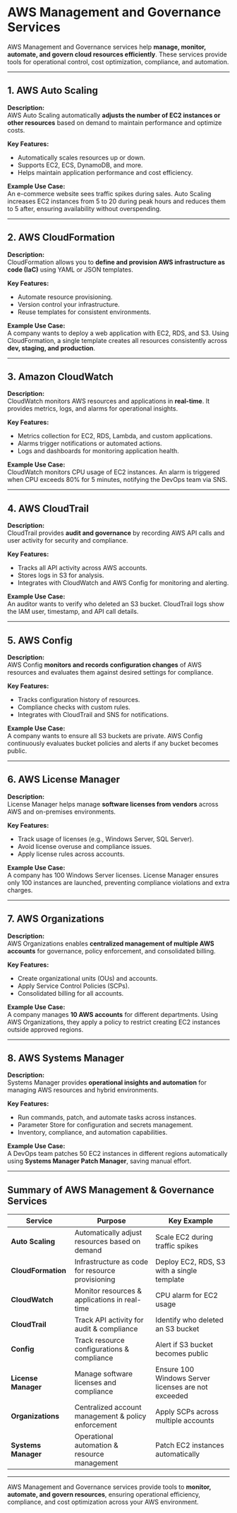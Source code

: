# AWS Management and Governance Services

AWS Management and Governance services help **manage, monitor, automate, and govern cloud resources efficiently**. These services provide tools for operational control, cost optimization, compliance, and automation.

---

## 1. AWS Auto Scaling

**Description:**  
AWS Auto Scaling automatically **adjusts the number of EC2 instances or other resources** based on demand to maintain performance and optimize costs.

**Key Features:**
- Automatically scales resources up or down.
- Supports EC2, ECS, DynamoDB, and more.
- Helps maintain application performance and cost efficiency.

**Example Use Case:**  
An e-commerce website sees traffic spikes during sales. Auto Scaling increases EC2 instances from 5 to 20 during peak hours and reduces them to 5 after, ensuring availability without overspending.

---

## 2. AWS CloudFormation

**Description:**  
CloudFormation allows you to **define and provision AWS infrastructure as code (IaC)** using YAML or JSON templates.

**Key Features:**
- Automate resource provisioning.
- Version control your infrastructure.
- Reuse templates for consistent environments.

**Example Use Case:**  
A company wants to deploy a web application with EC2, RDS, and S3. Using CloudFormation, a single template creates all resources consistently across **dev, staging, and production**.

---

## 3. Amazon CloudWatch

**Description:**  
CloudWatch monitors AWS resources and applications in **real-time**. It provides metrics, logs, and alarms for operational insights.

**Key Features:**
- Metrics collection for EC2, RDS, Lambda, and custom applications.
- Alarms trigger notifications or automated actions.
- Logs and dashboards for monitoring application health.

**Example Use Case:**  
CloudWatch monitors CPU usage of EC2 instances. An alarm is triggered when CPU exceeds 80% for 5 minutes, notifying the DevOps team via SNS.

---

## 4. AWS CloudTrail

**Description:**  
CloudTrail provides **audit and governance** by recording AWS API calls and user activity for security and compliance.

**Key Features:**
- Tracks all API activity across AWS accounts.
- Stores logs in S3 for analysis.
- Integrates with CloudWatch and AWS Config for monitoring and alerting.

**Example Use Case:**  
An auditor wants to verify who deleted an S3 bucket. CloudTrail logs show the IAM user, timestamp, and API call details.

---

## 5. AWS Config

**Description:**  
AWS Config **monitors and records configuration changes** of AWS resources and evaluates them against desired settings for compliance.

**Key Features:**
- Tracks configuration history of resources.
- Compliance checks with custom rules.
- Integrates with CloudTrail and SNS for notifications.

**Example Use Case:**  
A company wants to ensure all S3 buckets are private. AWS Config continuously evaluates bucket policies and alerts if any bucket becomes public.

---

## 6. AWS License Manager

**Description:**  
License Manager helps manage **software licenses from vendors** across AWS and on-premises environments.

**Key Features:**
- Track usage of licenses (e.g., Windows Server, SQL Server).
- Avoid license overuse and compliance issues.
- Apply license rules across accounts.

**Example Use Case:**  
A company has 100 Windows Server licenses. License Manager ensures only 100 instances are launched, preventing compliance violations and extra charges.

---

## 7. AWS Organizations

**Description:**  
AWS Organizations enables **centralized management of multiple AWS accounts** for governance, policy enforcement, and consolidated billing.

**Key Features:**
- Create organizational units (OUs) and accounts.
- Apply Service Control Policies (SCPs).
- Consolidated billing for all accounts.

**Example Use Case:**  
A company manages **10 AWS accounts** for different departments. Using AWS Organizations, they apply a policy to restrict creating EC2 instances outside approved regions.

---

## 8. AWS Systems Manager

**Description:**  
Systems Manager provides **operational insights and automation** for managing AWS resources and hybrid environments.

**Key Features:**
- Run commands, patch, and automate tasks across instances.
- Parameter Store for configuration and secrets management.
- Inventory, compliance, and automation capabilities.

**Example Use Case:**  
A DevOps team patches 50 EC2 instances in different regions automatically using **Systems Manager Patch Manager**, saving manual effort.

---

## Summary of AWS Management & Governance Services

| Service                | Purpose                                                | Key Example                                         |
|------------------------|--------------------------------------------------------|----------------------------------------------------|
| **Auto Scaling**        | Automatically adjust resources based on demand       | Scale EC2 during traffic spikes                    |
| **CloudFormation**      | Infrastructure as code for resource provisioning     | Deploy EC2, RDS, S3 with a single template        |
| **CloudWatch**          | Monitor resources & applications in real-time        | CPU alarm for EC2 usage                            |
| **CloudTrail**          | Track API activity for audit & compliance            | Identify who deleted an S3 bucket                 |
| **Config**              | Track resource configurations & compliance           | Alert if S3 bucket becomes public                 |
| **License Manager**     | Manage software licenses and compliance              | Ensure 100 Windows Server licenses are not exceeded |
| **Organizations**       | Centralized account management & policy enforcement | Apply SCPs across multiple accounts               |
| **Systems Manager**     | Operational automation & resource management        | Patch EC2 instances automatically                 |

---

AWS Management and Governance services provide tools to **monitor, automate, and govern resources**, ensuring operational efficiency, compliance, and cost optimization across your AWS environment.

